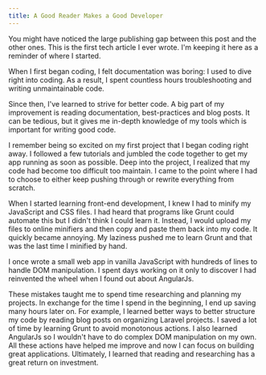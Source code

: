 ```yaml
---
title: A Good Reader Makes a Good Developer
---
```


<div className="rounded-md bg-primary-300 py-2 px-4 not-prose">
    <p className="text-white">You might have noticed the large publishing gap between this post and the other ones. This is the first tech article I ever wrote. I'm keeping it here as a reminder of where I started.</p>
</div>

When I first began coding, I felt documentation was boring: I used to dive right into coding. As a result, I spent countless hours troubleshooting and writing unmaintainable code.

Since then, I've learned to strive for better code. A big part of my improvement is reading documentation, best-practices and blog posts. It can be tedious, but it gives me in-depth knowledge of my tools which is important for writing good code.

I remember being so excited on my first project that I began coding right away. I followed a few tutorials and jumbled the code together to get my app running as soon as possible. Deep into the project, I realized that my code had become too difficult too maintain. I came to the point where I had to choose to either keep pushing through or rewrite everything from scratch.

When I started learning front-end development, I knew I had to minify my JavaScript and CSS files. I had heard that programs like Grunt could automate this but I didn't think I could learn it. Instead, I would upload my files to online minifiers and then copy and paste them back into my code. It quickly became annoying. My laziness pushed me to learn Grunt and that was the last time I minified by hand.

I once wrote a small web app in vanilla JavaScript with hundreds of lines to handle DOM manipulation. I spent days working on it only to discover I had reinvented the wheel when I found out about AngularJs.

These mistakes taught me to spend time researching and planning my projects. In exchange for the time I spend in the beginning, I end up saving many hours later on. For example, I learned better ways to better structure my code by reading blog posts on organizing Laravel projects. I saved a lot of time by learning Grunt to avoid monotonous actions. I also learned AngularJs so I wouldn't have to do complex DOM manipulation on my own. All these actions have helped me improve and now I can focus on building great applications. Ultimately, I learned that reading and researching has a great return on investment.
